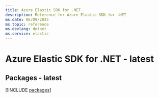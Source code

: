 ```yaml
---
title: Azure Elastic SDK for .NET
description: Reference for Azure Elastic SDK for .NET
ms.date: 06/09/2025
ms.topic: reference
ms.devlang: dotnet
ms.service: elastic
---
```

# Azure Elastic SDK for .NET - latest
## Packages - latest
[!INCLUDE [packages](elastic-index.md)]